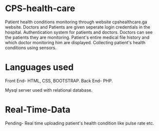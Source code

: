 # CPS-health-care
Patient health conditions monitoring through website cpshealthcare.ga website.
Doctors and Patients are given seperate login credentials in the hospital.
Authentication system for patients and doctors.
Doctors can see the patients they are monitoring.
Patient's entire medical file history and which doctor monitoring him are displayed.
Collecting patient's health conditions using sensors.
# Languages used
Front End- HTML, CSS, BOOTSTRAP.
Back End- PHP.

Mysql server used with relational database.
# Real-Time-Data

Pending- Real time uploading patient's health condition like pulse rate etc. 
